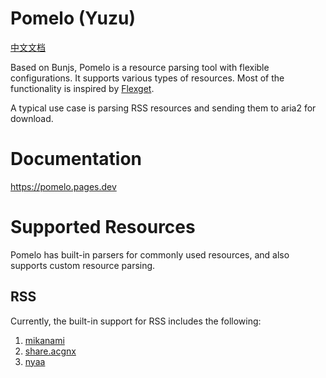 # Pomelo (Yuzu)
[中文文档](https://github.com/Azzellz/pomelo/blob/main/README.zh.md)

Based on Bunjs, Pomelo is a resource parsing tool with flexible configurations. It supports various types of resources. Most of the functionality is inspired by [Flexget](https://github.com/Flexget/Flexget).

A typical use case is parsing RSS resources and sending them to aria2 for download.

# Documentation

https://pomelo.pages.dev

# Supported Resources

Pomelo has built-in parsers for commonly used resources, and also supports custom resource parsing.

## RSS
Currently, the built-in support for RSS includes the following:
1. [mikanami](https://mikanani.me/)
2. [share.acgnx](https://share.acgnx.se/)
3. [nyaa](https://nyaa.si/)
